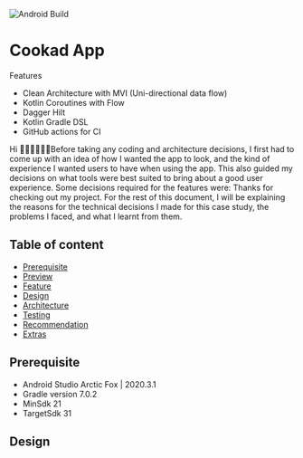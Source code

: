 ![Android Build](https://github.com/Ezike/StarWarsSearch/workflows/Android%20Build/badge.svg)

# Cookad App

 Features
* Clean Architecture with MVI (Uni-directional data flow)
* Kotlin Coroutines with Flow
* Dagger Hilt
* Kotlin Gradle DSL
* GitHub actions for CI

Hi 👋🏼👋🏼👋🏼Before taking any coding and architecture decisions, I first had to come up with an idea of how I wanted the app to look, and the kind of experience I wanted users to have when using the app. This also guided my decisions on what tools were best suited to bring about a good user experience. Some decisions required for the features were:
Thanks for checking out my project. For the rest of this document, I will be explaining the reasons for the technical decisions I made for this case study, the problems I faced, and what I learnt from them.

## Table of content

- [Prerequisite](#prerequisite)
- [Preview](#preview)
- [Feature](#Feature)
- [Design](#Design)
- [Architecture](#architecture)
- [Testing](#testing)
- [Recommendation](#Libraries)
- [Extras](#Extras)

## Prerequisite
- Android Studio Arctic Fox | 2020.3.1
- Gradle version 7.0.2
- MinSdk 21
- TargetSdk 31


## Design
